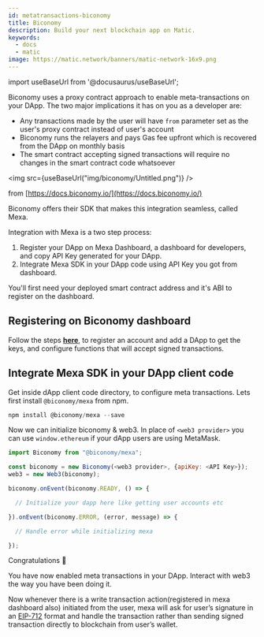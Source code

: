 ```yaml
---
id: metatransactions-biconomy
title: Biconomy
description: Build your next blockchain app on Matic.
keywords:
  - docs
  - matic
image: https://matic.network/banners/matic-network-16x9.png 
---
```

import useBaseUrl from '@docusaurus/useBaseUrl';

Biconomy uses a proxy contract approach to enable meta-transactions on your DApp. The two major implications it has on you as a developer are:

- Any transactions made by the user will have `from` parameter set as the user's proxy contract instead of user's account
- Biconomy runs the relayers and pays Gas fee upfront which is recovered from the DApp on monthly basis
- The smart contract accepting signed transactions will require no changes in the smart contract code whatsoever

<img src={useBaseUrl("img/biconomy/Untitled.png")} />

from [https://docs.biconomy.io/](https://docs.biconomy.io/)

Biconomy offers their SDK that makes this integration seamless, called Mexa.

Integration with Mexa is a two step process:

1. Register your DApp on Mexa Dashboard, a dashboard for developers, and copy API Key generated for your DApp.
2. Integrate Mexa SDK in your DApp code using API Key you got from dashboard.

You'll first need your deployed smart contract address and it's ABI to register on the dashboard.

## Registering on Biconomy dashboard

Follow the steps **[here](https://docs.biconomy.io/biconomy-dashboard)**, to register an account and add a DApp to get the keys, and configure functions that will accept signed transactions.

## Integrate Mexa SDK in your DApp client code

Get inside dApp client code directory, to configure meta transactions. Lets first install `@biconomy/mexa` from npm.

```js
npm install @biconomy/mexa --save
```

Now we can initialize biconomy & web3. In place of `<web3 provider>` you can use `window.ethereum` if your dApp users are using MetaMask.

```js
import Biconomy from "@biconomy/mexa";

const biconomy = new Biconomy(<web3 provider>, {apiKey: <API Key>});
web3 = new Web3(biconomy);

biconomy.onEvent(biconomy.READY, () => {

  // Initialize your dapp here like getting user accounts etc

}).onEvent(biconomy.ERROR, (error, message) => {

  // Handle error while initializing mexa

});
```

Congratulations 👏

You have now enabled meta transactions in your DApp. Interact with web3 the way you have been doing it.

Now whenever there is a write transaction action(registered in mexa dashboard also) initiated from the user, mexa will ask for user’s signature in an [EIP-712](https://github.com/ethereum/EIPs/blob/master/EIPS/eip-712.md) format and handle the transaction rather than sending signed transaction directly to blockchain from user’s wallet.
